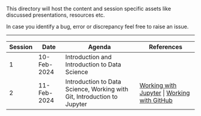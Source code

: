 This directory will host the content and session specific assets like discussed presentations, resources etc.

In case you identify a bug, error or discrepancy feel free to raise an issue.

---

| Session | Date        | Agenda                                                                  | References                                                                                                                                |
| ------- | ----------- | ----------------------------------------------------------------------- | ----------------------------------------------------------------------------------------------------------------------------------------- |
| 1       | 10-Feb-2024 | Introduction and Introduction to Data Science                           |                                                                                                                                           |
| 2       | 11-Feb-2024 | Introduction to Data Science, Working with Git, Introduction to Jupyter | [Working with Jupyter](https://www.youtube.com/watch?v=IMrxB8Mq5KU) \| [Working with GitHub](https://www.youtube.com/watch?v=PQsJR8ci3J0) |
